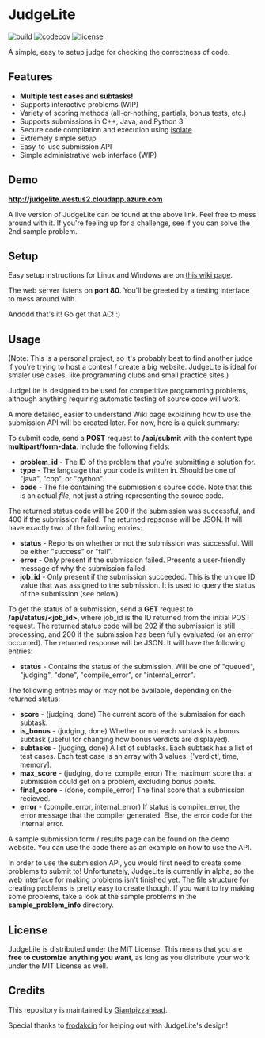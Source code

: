 # JudgeLite

<a href="https://github.com/Giantpizzahead/judgelite/actions?query=workflow%3Abuild"><img alt="build" src="https://github.com/Giantpizzahead/judgelite/workflows/build/badge.svg" /></a>
<a href="https://codecov.io/gh/Giantpizzahead/judgelite"><img alt="codecov" src="https://codecov.io/gh/Giantpizzahead/judgelite/branch/master/graph/badge.svg" /></a>
<a href="https://github.com/Giantpizzahead/judgelite/.github/LICENSE"><img alt="license" src="https://img.shields.io/github/license/giantpizzahead/judgelite" /></a>

A simple, easy to setup judge for checking the correctness of code.

## Features

* **Multiple test cases and subtasks!**
* Supports interactive problems (WIP)
* Variety of scoring methods (all-or-nothing, partials, bonus tests, etc.)
* Supports submissions in C++, Java, and Python 3
* Secure code compilation and execution using <a href="https://github.com/ioi/isolate">isolate</a>
* Extremely simple setup
* Easy-to-use submission API
* Simple administrative web interface (WIP)

## Demo

**http://judgelite.westus2.cloudapp.azure.com**

A live version of JudgeLite can be found at the above link. Feel free to mess around with it. If you're feeling up for a challenge, see if you can solve the 2nd sample problem.

## Setup

Easy setup instructions for Linux and Windows are on <a href="https://github.com/Giantpizzahead/judgelite/wiki/Setup-Instructions">this wiki page</a>.

The web server listens on **port 80**. You'll be greeted by a testing interface to mess around with.

Andddd that's it! Go get that AC! :)

## Usage

(Note: This is a personal project, so it's probably best to find another judge if you're trying to host a contest / create a big website. JudgeLite is ideal for smaler use cases, like programming clubs and small practice sites.)

JudgeLite is designed to be used for competitive programming problems, although anything requiring automatic testing of source code will work.

A more detailed, easier to understand Wiki page explaining how to use the submission API will be created later. For now, here is a quick summary:

To submit code, send a **POST** request to **/api/submit** with the content type **multipart/form-data**. Include the following fields:

* **problem_id** - The ID of the problem that you're submitting a solution for.
* **type** - The language that your code is written in. Should be one of "java", "cpp", or "python".
* **code** - The file containing the submission's source code. Note that this is an actual *file*, not just a string representing the source code.

The returned status code will be 200 if the submission was successful, and 400 if the submission failed. The returned repsonse will be JSON. It will have exactly two of the following entries:

* **status** - Reports on whether or not the submission was successful. Will be either "success" or "fail".
* **error** - Only present if the submission failed. Presents a user-friendly message of why the submission failed.
* **job_id** - Only present if the submission succeeded. This is the unique ID value that was assigned to the submission. It is used to query the status of the submission (see below).

To get the status of a submission, send a **GET** request to **/api/status/<job_id>**, where job_id is the ID returned from the initial POST request. The returned status code will be 202 if the submission is still processing, and 200 if the submission has been fully evaluated (or an error occurred). The returned response will be JSON. It will have the following entries:

* **status** - Contains the status of the submission. Will be one of "queued", "judging", "done", "compile_error", or "internal_error".

The following entries may or may not be available, depending on the returned status:

* **score** - (judging, done) The current score of the submission for each subtask.
* **is_bonus** - (judging, done) Whether or not each subtask is a bonus subtask (useful for changing how bonus verdicts are displayed).
* **subtasks** - (judging, done) A list of subtasks. Each subtask has a list of test cases. Each test case is an array with 3 values: ['verdict', time, memory].
* **max_score** - (judging, done, compile_error) The maximum score that a submission could get on a problem, excluding bonus points.
* **final_score** - (done, compile_error) The final score that a submission recieved.
* **error** - (compile_error, internal_error) If status is compiler_error, the error message that the compiler generated. Else, the error code for the internal error.

A sample submission form / results page can be found on the demo website. You can use the code there as an example on how to use the API.

In order to use the submission API, you would first need to create some problems to submit to! Unfortunately, JudgeLite is currently in alpha, so the web interface for making problems isn't finished yet. The file structure for creating problems is pretty easy to create though. If you want to try making some problems, take a look at the sample problems in the **sample_problem_info** directory.

## License

JudgeLite is distributed under the MIT License. This means that you are **free to customize anything you want**, as long as you distribute your work under the MIT License as well.

## Credits

This repository is maintained by <a href="https://github.com/Giantpizzahead">Giantpizzahead</a>.

Special thanks to <a href="https://github.com/frodakcin">frodakcin</a> for helping out with JudgeLite's design!